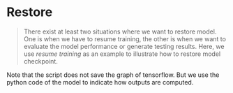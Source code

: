 # Restore

> There exist at least two situations where we want to restore model.
> One is when we have to resume training, the other is when we want to evaluate the model performance or generate testing results.
> Here, we use _resume training_ as an example to illustrate how to restore model checkpoint.

Note that the script does not save the graph of tensorflow. But we use the python code of the model to indicate how outputs are computed.